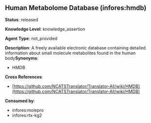 [//]: # (DO NOT MANUALLY EDIT THIS FILE. IT IS GENERATED FROM A TEMPLATE.)

## Human Metabolome Database  (infores:hmdb)

**Status**: released
  
**Knowledge Level**: knowledge_assertion
  
**Agent Type**: not_provided

**Description**: A freely available electronic database containing detailed information about small molecule metabolites found in the human body**Synonyms**:

- HMDB

**Cross References**:

- [https://github.com/NCATSTranslator/Translator-All/wiki/HMDB](https://github.com/NCATSTranslator/Translator-All/wiki/HMDB)


**Consumed by**:

- infores:molepro
- infores:rtx-kg2